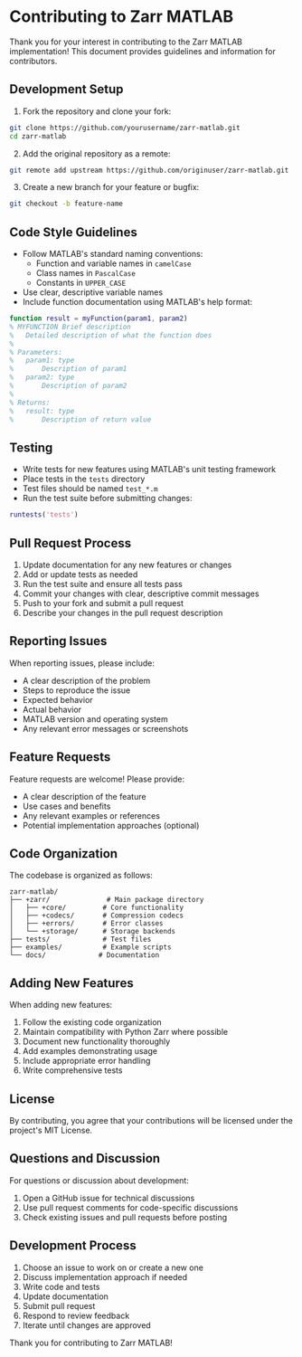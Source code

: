 # Contributing to Zarr MATLAB

Thank you for your interest in contributing to the Zarr MATLAB implementation! This document provides guidelines and information for contributors.

## Development Setup

1. Fork the repository and clone your fork:
```bash
git clone https://github.com/yourusername/zarr-matlab.git
cd zarr-matlab
```

2. Add the original repository as a remote:
```bash
git remote add upstream https://github.com/originuser/zarr-matlab.git
```

3. Create a new branch for your feature or bugfix:
```bash
git checkout -b feature-name
```

## Code Style Guidelines

- Follow MATLAB's standard naming conventions:
  - Function and variable names in `camelCase`
  - Class names in `PascalCase`
  - Constants in `UPPER_CASE`
- Use clear, descriptive variable names
- Include function documentation using MATLAB's help format:
```matlab
function result = myFunction(param1, param2)
% MYFUNCTION Brief description
%   Detailed description of what the function does
%
% Parameters:
%   param1: type
%       Description of param1
%   param2: type
%       Description of param2
%
% Returns:
%   result: type
%       Description of return value
```

## Testing

- Write tests for new features using MATLAB's unit testing framework
- Place tests in the `tests` directory
- Test files should be named `test_*.m`
- Run the test suite before submitting changes:
```matlab
runtests('tests')
```

## Pull Request Process

1. Update documentation for any new features or changes
2. Add or update tests as needed
3. Run the test suite and ensure all tests pass
4. Commit your changes with clear, descriptive commit messages
5. Push to your fork and submit a pull request
6. Describe your changes in the pull request description

## Reporting Issues

When reporting issues, please include:

- A clear description of the problem
- Steps to reproduce the issue
- Expected behavior
- Actual behavior
- MATLAB version and operating system
- Any relevant error messages or screenshots

## Feature Requests

Feature requests are welcome! Please provide:

- A clear description of the feature
- Use cases and benefits
- Any relevant examples or references
- Potential implementation approaches (optional)

## Code Organization

The codebase is organized as follows:

```
zarr-matlab/
├── +zarr/              # Main package directory
│   ├── +core/         # Core functionality
│   ├── +codecs/       # Compression codecs
│   ├── +errors/       # Error classes
│   └── +storage/      # Storage backends
├── tests/             # Test files
├── examples/          # Example scripts
└── docs/             # Documentation
```

## Adding New Features

When adding new features:

1. Follow the existing code organization
2. Maintain compatibility with Python Zarr where possible
3. Document new functionality thoroughly
4. Add examples demonstrating usage
5. Include appropriate error handling
6. Write comprehensive tests

## License

By contributing, you agree that your contributions will be licensed under the project's MIT License.

## Questions and Discussion

For questions or discussion about development:

1. Open a GitHub issue for technical discussions
2. Use pull request comments for code-specific discussions
3. Check existing issues and pull requests before posting

## Development Process

1. Choose an issue to work on or create a new one
2. Discuss implementation approach if needed
3. Write code and tests
4. Update documentation
5. Submit pull request
6. Respond to review feedback
7. Iterate until changes are approved

Thank you for contributing to Zarr MATLAB!
